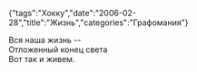 {"tags":"Хокку","date":"2006-02-28","title":"Жизнь","categories":"Графомания"}

Вся наша жизнь --  
Отложенный конец света  
Вот так и живем.
